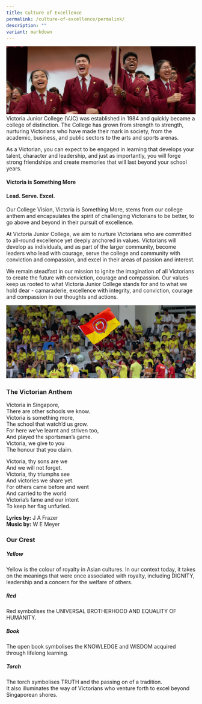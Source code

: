 ```yaml
---
title: Culture of Excellence
permalink: /culture-of-excellence/permalink/
description: ""
variant: markdown
---
```

![](/images/Culture-of-Excellence-banner-1024x365.jpg)
Victoria Junior College (VJC) was established in 1984 and quickly became a college of distinction. The College has grown from strength to strength, nurturing Victorians who have made their mark in society, from the academic, business, and public sectors to the arts and sports arenas.  
  
As a Victorian, you can expect to be engaged in learning that develops your talent, character and leadership, and just as importantly, you will forge strong friendships and create memories that will last beyond your school years.

#### Victoria is Something More

#### Lead. Serve. Excel.

Our College Vision, Victoria is Something More, stems from our college anthem and encapsulates the spirit of challenging Victorians to be better, to go above and beyond in their pursuit of excellence. 

At Victoria Junior College, we aim to nurture Victorians who are committed to all-round excellence yet deeply anchored in values. Victorians will develop as individuals, and as part of the larger community, become leaders who lead with courage, serve the college and community with conviction and compassion, and excel in their areas of passion and interest.

We remain steadfast in our mission to ignite the imagination of all Victorians to create the future with conviction, courage and compassion. Our values keep us rooted to what Victoria Junior College stands for and to what we hold dear - camaraderie, excellence with integrity, and conviction, courage and compassion in our thoughts and actions.

![](/images/Crest-and-Anthem-Banner-1-1024x394.jpg)
### The Victorian Anthem

Victoria in Singapore,  
There are other schools we know.  
Victoria is something more,  
The school that watch’d us grow.  
For here we’ve learnt and striven too,  
And played the sportsman’s game.  
Victoria, we give to you  
The honour that you claim.

Victoria, thy sons are we  
And we will not forget.  
Victoria, thy triumphs see  
And victories we share yet.  
For others came before and went  
And carried to the world  
Victoria’s fame and our intent  
To keep her flag unfurled.

**Lyrics by:** J A Frazer  
**Music by:** W E Meyer

### Our Crest

##### **Yellow**

Yellow is the colour of royalty in Asian cultures. In our context today, it takes on the meanings that were once associated with royalty, including DIGNITY, leadership and a concern for the welfare of others.

##### **Red**

Red symbolises the UNIVERSAL BROTHERHOOD AND EQUALITY OF HUMANITY.

##### **Book**

The open book symbolises the KNOWLEDGE and WISDOM acquired through lifelong learning.

##### **Torch**

The torch symbolises TRUTH and the passing on of a tradition.  
It also illuminates the way of Victorians who venture forth to excel beyond Singaporean shores.
